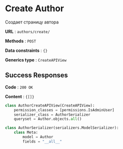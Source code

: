 # Create Author

Создает страницу автора

**URL** : `authors/create/`

**Methods** : `POST`

**Data constraints** : `{}`

**Generics type** : `CreateAPIView`

## Success Responses

**Code** : `200 OK`

**Content** : `{[]}`

```python
class AuthorCreateAPIView(CreateAPIView):
    permission_classes = [permissions.IsAdminUser]
    serializer_class = AuthorSerializer
    queryset = Author.objects.all()
```

```python
class AuthorSerializer(serializers.ModelSerializer):
    class Meta:
        model = Author
        fields = "__all__"
```